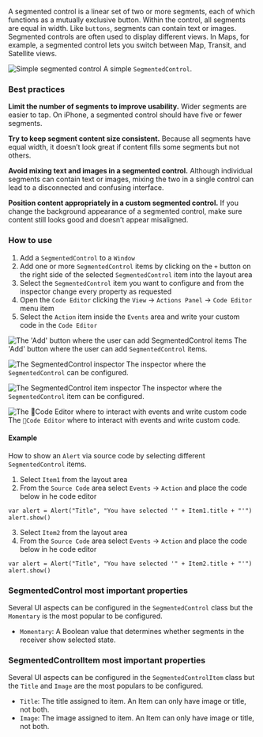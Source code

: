 A segmented control is a linear set of two or more segments, each of which functions as a mutually exclusive button. Within the control, all segments are equal in width. Like `buttons`, segments can contain text or images. Segmented controls are often used to display different views. In Maps, for example, a segmented control lets you switch between Map, Transit, and Satellite views.

![Simple segmented control](images/segmentedcontrol1.png)
A simple `SegmentedControl`.

### Best practices
**Limit the number of segments to improve usability.** Wider segments are easier to tap. On iPhone, a segmented control should have five or fewer segments.

**Try to keep segment content size consistent.** Because all segments have equal width, it doesn’t look great if content fills some segments but not others.

**Avoid mixing text and images in a segmented control.** Although individual segments can contain text or images, mixing the two in a single control can lead to a disconnected and confusing interface.

**Position content appropriately in a custom segmented control.** If you change the background appearance of a segmented control, make sure content still looks good and doesn’t appear misaligned.

### How to use
1. Add a `SegmentedControl` to a `Window`
2. Add one or more `SegmentedControl` items by clicking on the `+` button on the right side of the selected `SegmentedControl` item into the layout area
3. Select the `SegmentedControl` item you want to configure and from the inspector change every property as requested
3. Open the `Code Editor` clicking the `View` ->  `Actions Panel`  -> `Code Editor` menu item
4. Select the `Action` item inside the `Events` area and write your custom code in the `Code Editor`

![The 'Add' button where the user can add `SegmentedControl` items](images/segmentedcontrol5.png)
The 'Add' button where the user can add `SegmentedControl` items.

![The `SegmentedControl` inspector](images/segmentedcontrol2.png)
The inspector where the `SegmentedControl` can be configured.

![The `SegmentedControl` item inspector](images/segmentedcontrol3.png)
The inspector where the `SegmentedControl` item can be configured.

![The `Code Editor` where to interact with events and write custom code](images/segmentedcontrol4.png)
The `Code Editor` where to interact with events and write custom code.

#### Example
How to show an `Alert` via source code by selecting different `SegmentedControl` items.

1. Select `Item1` from the layout area
2. From the `Source Code` area select `Events` -> `Action`  and place the code below in he code editor
```
var alert = Alert("Title", "You have selected '" + Item1.title + "'")
alert.show()
```
3. Select `Item2` from the layout area
4. From the `Source Code` area select `Events` -> `Action`  and place the code below in he code editor
```
var alert = Alert("Title", "You have selected '" + Item2.title + "'")
alert.show()
```

### SegmentedControl most important properties
Several UI aspects can be configured in the `SegmentedControl` class but the `Momentary` is the most popular to be configured.
- `Momentary`: A Boolean value that determines whether segments in the receiver show selected state.

### SegmentedControlItem most important properties
Several UI aspects can be configured in the `SegmentedControlItem` class but the `Title` and `Image` are the most populars to be configured.
- `Title`: The title assigned to item. An Item can only have image or title, not both.
- `Image`: The image assigned to item. An Item can only have image or title, not both.
